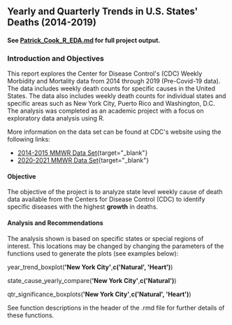 ## Yearly and Quarterly Trends in U.S. States' Deaths (2014-2019)
#### See [Patrick_Cook_R_EDA.md](https://github.com/ATXCodeCook/exploratory_data_analysis_in_R/blob/main/Patrick_Cook_R_EDA.md) for full project output.

### Introduction and Objectives

This report explores the Center for Disease Control's (CDC) Weekly Morbidity and 
Mortality data from 2014 through 2019 (Pre-Covid-19 data). 
The data includes weekly death counts for specific causes in the United States. 
The data also includes weekly death counts for individual states and specific 
areas such as New York City, Puerto Rico and Washington, D.C. The analysis was 
completed as an academic project with a focus on exploratory data analysis using R.

More information on the data set can be found at CDC's website 
using the following links: 

- [2014-2015 MMWR Data Set](https://data.cdc.gov/NCHS/Weekly-Counts-of-Deaths-by-State-and-Select-Causes/3yf8-kanr){target="_blank"}
- [2020-2021 MMWR Data Set](https://data.cdc.gov/NCHS/Weekly-Provisional-Counts-of-Deaths-by-State-and-S/muzy-jte6){target="_blank"}

#### Objective

The objective of the project is to analyze state level weekly cause of death 
data available from the Centers for Disease Control (CDC) to identify specific 
diseases with the highest **growth** in deaths.

#### Analysis and Recommendations
The analysis shown is based on specific states or special regions of 
interest.  This locations may be changed by changing the parameters of the 
functions used to generate the plots (see examples below):

year_trend_boxplot(**'New York City'**,**c('Natural', 'Heart')**)

state_cause_yearly_compare(**'New York City'**,**c('Natural')**)

qtr_significance_boxplots(**'New York City'**,**c('Natural', 'Heart')**)


See function descriptions in the header of the .rmd file for further details of these functions.

